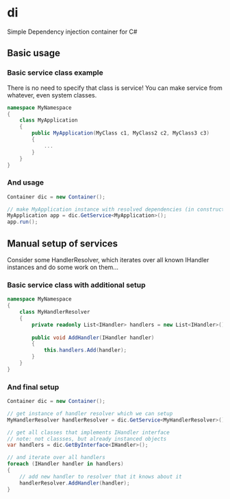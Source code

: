 # di
Simple Dependency injection container for C#

## Basic usage
### Basic service class example
There is no need to specify that class is service! You can make service from whatever, even system classes.

```csharp
namespace MyNamespace
{
    class MyApplication
    {
        public MyApplication(MyClass c1, MyClass2 c2, MyClass3 c3)
        {
            ...
        }
    }
}
```
### And usage
```csharp
Container dic = new Container();

// make MyApplication instance with resolved dependencies (in constructor only)
MyApplication app = dic.GetService<MyApplication>();
app.run();
```

## Manual setup of services
Consider some HandlerResolver, which iterates over all known IHandler instances and do some work on them...

### Basic service class with additional setup
```csharp
namespace MyNamespace
{
    class MyHandlerResolver
    {
        private readonly List<IHandler> handlers = new List<IHandler>();
        
        public void AddHandler(IHandler handler)
        {
            this.handlers.Add(handler);
        }
    }
}
```

### And final setup
```csharp
Container dic = new Container();

// get instance of handler resolver which we can setup
MyHandlerResolver handlerResolver = dic.GetService<MyHandlerResolver>();

// get all classes that implements IHandler interface
// note: not classses, but already instanced objects
var handlers = dic.GetByInterface<IHandler>();

// and iterate over all handlers
foreach (IHandler handler in handlers)
{
    // add new handler to resolver that it knows about it
    handlerResolver.AddHandler(handler);
}
```

